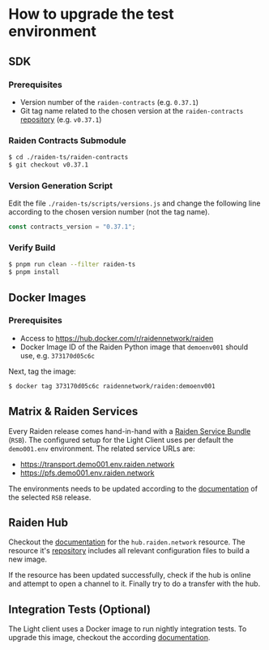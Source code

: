 # How to upgrade the test environment

## SDK

### Prerequisites

- Version number of the `raiden-contracts` (e.g. `0.37.1`)
- Git tag name related to the chosen version at the `raiden-contracts` [repository](https://github.com/raiden-network/raiden-contracts/) (e.g. `v0.37.1`)

### Raiden Contracts Submodule

```sh
$ cd ./raiden-ts/raiden-contracts
$ git checkout v0.37.1
```

### Version Generation Script

Edit the file `./raiden-ts/scripts/versions.js` and change the following line
according to the chosen version number (not the tag name).

```javascript
const contracts_version = "0.37.1";
```

### Verify Build

```sh
$ pnpm run clean --filter raiden-ts
$ pnpm install
```

## Docker Images

### Prerequisites

- Access to https://hub.docker.com/r/raidennetwork/raiden
- Docker Image ID of the Raiden Python image that `demoenv001` should use, e.g. `373170d05c6c`

Next, tag the image:

```sh
$ docker tag 373170d05c6c raidennetwork/raiden:demoenv001
```

## Matrix & Raiden Services

Every Raiden release comes hand-in-hand with a [Raiden Service
Bundle](https://github.com/raiden-network/raiden-service-bundle) (`RSB`). The
configured setup for the Light Client uses per default the `demo001.env`
environment. The related service URLs are:

- https://transport.demo001.env.raiden.network
- https://pfs.demo001.env.raiden.network

The environments needs to be updated according to the
[documentation](https://github.com/raiden-network/raiden-service-bundle) of the
selected `RSB` release.

## Raiden Hub

Checkout the
[documentation](https://brainbot-hubraidennetwork.readthedocs-hosted.com/en/latest/)
for the `hub.raiden.network` resource. The resource it's
[repository](https://github.com/raiden-network/hub.raiden.network) includes
all relevant configuration files to build a new image.

If the resource has been updated successfully, check if the hub is online and
attempt to open a channel to it. Finally try to do a transfer with the hub.

## Integration Tests (Optional)

The Light client uses a Docker image to run nightly integration tests. To
upgrade this image, checkout the according
[documentation](./integration/README.md).
